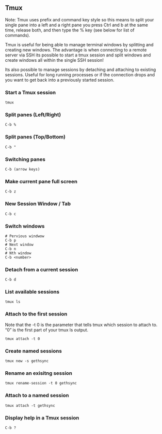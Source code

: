## Tmux

Note: Tmux uses prefix and command key style so this means to split your single pane into a left and a right pane you press Ctrl and b at the same time, release both, and then type the % key (see below for list of commands).

Tmux is useful for being able to manage terminal windows by splitting and creating new windows. The advantage is when connecting to a remote server via SSH its possible to start a tmux session and split windows and create windows all within the single SSH session!

Its also possible to manage sessions by detaching and attaching to existing sessions. Useful for long running processes or if the connection drops and you want to get back into a previously started session.

### Start a Tmux session

```
tmux
```

### Split panes (Left/Right)

```
C-b %
```

### Split panes (Top/Bottom)

```
C-b "
```

### Switching panes

```
C-b (arrow keys)
```

### Make current pane full screen

```
C-b z
```

### New Session Window / Tab

```
C-b c
```

### Switch windows

```
# Pervious windwow
C-b p
# Next window
C-b n
# Nth window
C-b <number>
```

### Detach from a current session

```
C-b d
```

### List available sessions

```
tmux ls
```

### Attach to the first session

Note that the -t 0 is the parameter that tells tmux which session to attach to. “0” is the first part of your tmux ls output.

```
tmux attach -t 0
```

### Create named sessions

```
tmux new -s gethsync
```

### Rename an exisitng session

```
tmux rename-session -t 0 gethsync
```

### Attach to a named session

```
tmux attach -t gethsync
```

### Display help in a Tmux session

```
C-b ?
```